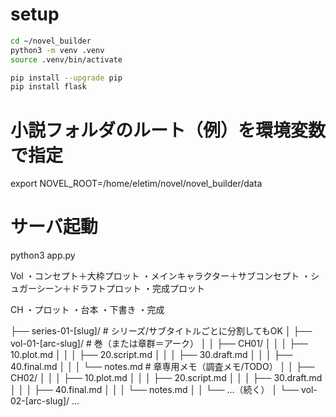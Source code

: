 
# setup

```sh
cd ~/novel_builder
python3 -m venv .venv
source .venv/bin/activate
```

```sh
pip install --upgrade pip
pip install flask
```

# 小説フォルダのルート（例）を環境変数で指定
export NOVEL_ROOT=/home/eletim/novel/novel_builder/data
# サーバ起動
python3 app.py



Vol
・コンセプト＋大枠プロット
・メインキャラクター＋サブコンセプト
・シュガーシーン＋ドラフトプロット
・完成プロット

CH
・プロット
・台本
・下書き
・完成


├── series-01-[slug]/           # シリーズ/サブタイトルごとに分割してもOK
│   ├── vol-01-[arc-slug]/      # 巻（または章群＝アーク）
│   │   ├── CH01/
│   │   │   ├── 10.plot.md
│   │   │   ├── 20.script.md
│   │   │   ├── 30.draft.md
│   │   │   ├── 40.final.md
│   │   │   └── notes.md        # 章専用メモ（調査メモ/TODO）
│   │   ├── CH02/
│   │   │   ├── 10.plot.md
│   │   │   ├── 20.script.md
│   │   │   ├── 30.draft.md
│   │   │   ├── 40.final.md
│   │   │   └── notes.md
│   │   └── ...（続く）
│   └── vol-02-[arc-slug]/ ...

